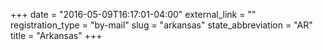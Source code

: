 +++
date = "2016-05-09T16:17:01-04:00"
external_link = ""
registration_type = "by-mail"
slug = "arkansas"
state_abbreviation = "AR"
title = "Arkansas"
+++
